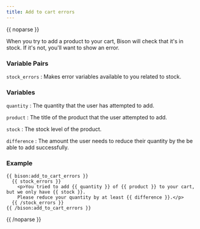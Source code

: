 ```yaml
---
title: Add to cart errors
---
```

{{ noparse }}

When you try to add a product to your cart, Bison will check that it's in stock. If it's not, you'll want to show an error.

### Variable Pairs

`stock_errors`
: Makes error variables available to you related to stock.

### Variables

`quantity`
: The quantity that the user has attempted to add.

`product`
: The title of the product that the user attempted to add.

`stock`
: The stock level of the product.

`difference`
: The amount the user needs to reduce their quantity by the be able to add successfully.


### Example

~~~
{{ bison:add_to_cart_errors }}
  {{ stock_errors }}
    <p>You tried to add {{ quantity }} of {{ product }} to your cart, but we only have {{ stock }}.
    Please reduce your quantity by at least {{ difference }}.</p>
  {{ /stock_errors }}
{{ /bison:add_to_cart_errors }}
~~~

{{ /noparse }}